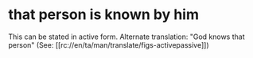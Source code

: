 # that person is known by him

This can be stated in active form. Alternate translation: "God knows that person" (See: [[rc://en/ta/man/translate/figs-activepassive]])

